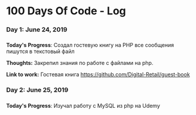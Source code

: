 # 100 Days Of Code - Log

### Day 1: June 24, 2019 
##### 

**Today's Progress**: Создал гостевую книгу на PHP все сообщения пишутся в текстовый файл

**Thoughts:** Закрепил знания по работе с файлами на php. 

**Link to work:** Гостевая книга https://github.com/Digital-Retail/guest-book

### Day 2: June 25, 2019 
##### 

**Today's Progress**: Изучал работу c MySQL из php на Udemy

